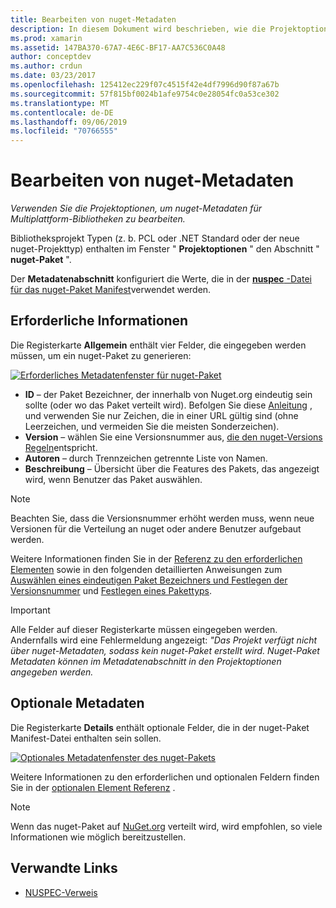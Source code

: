 ```yaml
---
title: Bearbeiten von nuget-Metadaten
description: In diesem Dokument wird beschrieben, wie die Projektoptionen verwendet werden, um nuget-Metadaten für Multiplattform-Bibliotheken zu bearbeiten. Dabei werden sowohl erforderliche als auch optionale Metadaten erläutert.
ms.prod: xamarin
ms.assetid: 147BA370-67A7-4E6C-BF17-AA7C536C0A48
author: conceptdev
ms.author: crdun
ms.date: 03/23/2017
ms.openlocfilehash: 125412ec229f07c4515f42e4df7996d90f87a67b
ms.sourcegitcommit: 57f815bf0024b1afe9754c0e28054fc0a53ce302
ms.translationtype: MT
ms.contentlocale: de-DE
ms.lasthandoff: 09/06/2019
ms.locfileid: "70766555"
---
```

# <a name="editing-nuget-metadata"></a>Bearbeiten von nuget-Metadaten

_Verwenden Sie die Projektoptionen, um nuget-Metadaten für Multiplattform-Bibliotheken zu bearbeiten._

Bibliotheksprojekt Typen (z. b. PCL oder .NET Standard oder der neue nuget-Projekttyp) enthalten im Fenster " **Projektoptionen** " den Abschnitt " **nuget-Paket** ".

Der **Metadatenabschnitt** konfiguriert die Werte, die in der [ **nuspec** -Datei für das nuget-Paket Manifest](https://docs.microsoft.com/nuget/create-packages/creating-a-package#the-role-and-structure-of-the-nuspec-file)verwendet werden.

## <a name="required-information"></a>Erforderliche Informationen

Die Registerkarte **Allgemein** enthält vier Felder, die eingegeben werden müssen, um ein nuget-Paket zu generieren:

[![](metadata-images/metadata-general-sml.png "Erforderliches Metadatenfenster für nuget-Paket")](metadata-images/metadata-general.png#lightbox)

- **ID** – der Paket Bezeichner, der innerhalb von Nuget.org eindeutig sein sollte (oder wo das Paket verteilt wird). Befolgen Sie diese [Anleitung](https://docs.microsoft.com/nuget/create-packages/creating-a-package#choosing-a-unique-package-identifier-and-setting-the-version-number) , und verwenden Sie nur Zeichen, die in einer URL gültig sind (ohne Leerzeichen, und vermeiden Sie die meisten Sonderzeichen).
- **Version** – wählen Sie eine Versionsnummer aus, [die den nuget-Versions Regeln](https://docs.microsoft.com/nuget/create-packages/dependency-versions)entspricht.
- **Autoren** – durch Trennzeichen getrennte Liste von Namen.
- **Beschreibung** – Übersicht über die Features des Pakets, das angezeigt wird, wenn Benutzer das Paket auswählen.

> [!NOTE]
> Beachten Sie, dass die Versionsnummer erhöht werden muss, wenn neue Versionen für die Verteilung an nuget oder andere Benutzer aufgebaut werden.

Weitere Informationen finden Sie in der [Referenz zu den erforderlichen Elementen](https://docs.microsoft.com/nuget/schema/nuspec#required-metadata-elements) sowie in den folgenden detaillierten Anweisungen zum [Auswählen eines eindeutigen Paket Bezeichners und Festlegen der Versionsnummer](https://docs.microsoft.com/nuget/create-packages/creating-a-package#choosing-a-unique-package-identifier-and-setting-the-version-number) und [Festlegen eines Pakettyps](https://docs.microsoft.com/nuget/create-packages/creating-a-package#setting-a-package-type).

> [!IMPORTANT]
> Alle Felder auf dieser Registerkarte müssen eingegeben werden. Andernfalls wird eine Fehlermeldung angezeigt: _"Das Projekt verfügt nicht über nuget-Metadaten, sodass kein nuget-Paket erstellt wird. Nuget-Paket Metadaten können im Metadatenabschnitt in den Projektoptionen angegeben werden._

## <a name="optional-metadata"></a>Optionale Metadaten

Die Registerkarte **Details** enthält optionale Felder, die in der nuget-Paket Manifest-Datei enthalten sein sollen.

[![](metadata-images/metadata-detail-sml.png "Optionales Metadatenfenster des nuget-Pakets")](metadata-images/metadata-detail.png#lightbox)

Weitere Informationen zu den erforderlichen und optionalen Feldern finden Sie in der [optionalen Element Referenz](https://docs.microsoft.com/nuget/schema/nuspec#optional-metadata-elements) .

> [!NOTE]
> Wenn das nuget-Paket auf [NuGet.org](https://www.nuget.org) verteilt wird, wird empfohlen, so viele Informationen wie möglich bereitzustellen.

## <a name="related-links"></a>Verwandte Links

- [NUSPEC-Verweis](https://docs.microsoft.com/nuget/schema/nuspec#general-form-and-schema)
